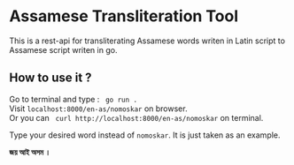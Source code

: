 # Assamese Transliteration Tool
This is a rest-api for transliterating Assamese words writen in Latin script to Assamese script writen in go.

## How to use it ?
Go to terminal and type : ``` go run .``` <br/>
Visit ```localhost:8000/en-as/nomoskar``` on browser. </br>
Or you can ``` curl http://localhost:8000/en-as/nomoskar``` on terminal. <br/>

Type your desired word instead of ```nomoskar```. It is just taken as an example.


<b>জয় আই অসম । </b>